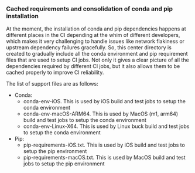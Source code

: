 ### Cached requirements and consolidation of conda and pip installation

At the moment, the installation of conda and pip dependencies happens at
different places in the CI depending at the whim of different
developers, which makes it very challenging to handle issues like
network flakiness or upstream dependency failures gracefully. So, this
center directory is created to gradually include all the conda environment
and pip requirement files that are used to setup CI jobs. Not only it
gives a clear picture of all the dependencies required by different CI
jobs, but it also allows them to be cached properly to improve CI
reliability.

The list of support files are as follows:

* Conda:
  * conda-env-iOS. This is used by iOS build and test jobs to setup the
    conda environment
  * conda-env-macOS-ARM64. This is used by MacOS (m1, arm64) build and
    test jobs to setup the conda environment
  * conda-env-Linux-X64. This is used by Linux buck build and test jobs
    to setup the conda environment
* Pip:
  * pip-requirements-iOS.txt. This is used by iOS build and test jobs to
    setup the pip environment
  * pip-requirements-macOS.txt. This is used by MacOS build and test jobs to
    setup the pip environment
